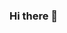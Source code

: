 ### Hi there 👋

<!--
**page-jerzak/page-jerzak** is a ✨ _special_ ✨ repository because its `README.md` (this file) appears on your GitHub profile.

Here are some ideas to get you started:

- 🌱 I’m currently learning about multilevel modeling and data management.
- 💬 Ask me about online learning, faculty development, LMS management, instructional design, and stuff about measurement, design, analysis, and context.
- 😄 Pronouns: (s)her(s)
- ⚡ Fun fact: I've had 3 marriage proposals over my meatballs. :stuck_out_tongue_winking_eye:
-->
